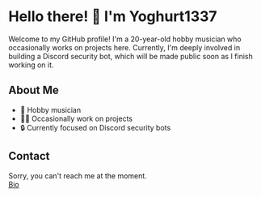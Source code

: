 # Hello there! 👋 I'm Yoghurt1337

Welcome to my GitHub profile! I'm a 20-year-old hobby musician who occasionally works on projects here. Currently, I'm deeply involved in building a Discord security bot, which will be made public soon as I finish working on it.

## About Me
- 🎵 Hobby musician
- 👨‍💻 Occasionally work on projects
- 🔒 Currently focused on Discord security bots

## Contact
Sorry, you can't reach me at the moment.<br>
[Bio](https://guns.lol/yoghurt1337)
